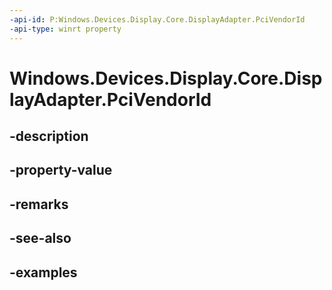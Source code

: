 ```yaml
---
-api-id: P:Windows.Devices.Display.Core.DisplayAdapter.PciVendorId
-api-type: winrt property
---
```


<!-- Property syntax.
public uint PciVendorId { get; }
-->

# Windows.Devices.Display.Core.DisplayAdapter.PciVendorId

## -description

## -property-value

## -remarks

## -see-also

## -examples

